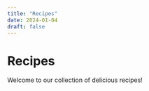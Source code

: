 ```yaml
---
title: "Recipes"
date: 2024-01-04
draft: false
---
```


# Recipes

Welcome to our collection of delicious recipes!

